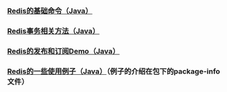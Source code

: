### [Redis的基础命令（Java）](Redis使用例子/redis-learning/src/main/java/com/dhf/redislearning/item/AllKindOfBaseCommand.java)
### [Redis事务相关方法（Java）](Redis使用例子/redis-learning/src/main/java/com/dhf/redislearning/item/TransactionCommand.java)
### [Redis的发布和订阅Demo（Java）](Redis使用例子/redis-learning/src/test/java/com/dhf/redislearning/item/SubscribeTest.java)
### [Redis的一些使用例子（Java）](Redis使用例子/redis-learning/src/main/java/com/dhf/redislearning/item)（例子的介绍在包下的package-info文件）